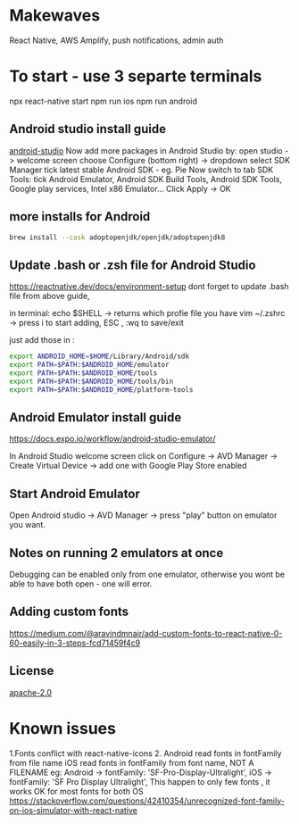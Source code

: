 # Makewaves

React Native, AWS Amplify, push notifications, admin auth

# To start - use 3 separte terminals

npx react-native start
npm run ios
npm run android

## Android studio install guide

[android-studio](https://developer.android.com/studio/install)
Now add more packages in Android Studio by:
open studio -> welcome screen choose Configure (bottom right) -> dropdown select SDK Manager
tick latest stable Android SDK - eg. Pie
Now switch to tab SDK Tools:
tick Android Emulator, Android SDK Build Tools, Android SDK Tools, Google play services, Intel x86 Emulator...
Click Apply -> OK

## more installs for Android

```bash
brew install --cask adoptopenjdk/openjdk/adoptopenjdk8
```

## Update .bash or .zsh file for Android Studio

https://reactnative.dev/docs/environment-setup
dont forget to update .bash file from above guide,

in terminal:
echo $SHELL -> returns which profie file you have
vim ~/.zshrc -> press i to start adding, ESC , :wq to save/exit

just add those in :

```bash
export ANDROID_HOME=$HOME/Library/Android/sdk
export PATH=$PATH:$ANDROID_HOME/emulator
export PATH=$PATH:$ANDROID_HOME/tools
export PATH=$PATH:$ANDROID_HOME/tools/bin
export PATH=$PATH:$ANDROID_HOME/platform-tools
```

## Android Emulator install guide

https://docs.expo.io/workflow/android-studio-emulator/

In Android Studio welcome screen click on Configure -> AVD Manager -> Create Virtual Device -> add one with Google Play Store enabled

## Start Android Emulator

Open Android studio -> AVD Manager -> press "play" button on emulator you want.

## Notes on running 2 emulators at once

Debugging can be enabled only from one emulator, otherwise you wont be able to have both open - one will error.

## Adding custom fonts

https://medium.com/@aravindmnair/add-custom-fonts-to-react-native-0-60-easily-in-3-steps-fcd71459f4c9

## License

[apache-2.0](https://choosealicense.com/licenses/apache-2.0/)

# Known issues

1.Fonts conflict with react-native-icons 2. Android read fonts in fontFamily from file name
iOS read fonts in fontFamily from font name, NOT A FILENAME
eg: Android -> fontFamily: 'SF-Pro-Display-Ultralight',
iOS -> fontFamily: 'SF Pro Display Ultralight',
This happen to only few fonts , it works OK for most fonts for both OS
https://stackoverflow.com/questions/42410354/unrecognized-font-family-on-ios-simulator-with-react-native
